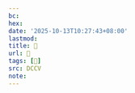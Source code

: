 ```yaml
---
bc:
hex:
date: '2025-10-13T10:27:43+08:00'
lastmod:
title: 􄛝
url: 􄛝
tags: [𤔔]
src: DCCV
note:
---
```

